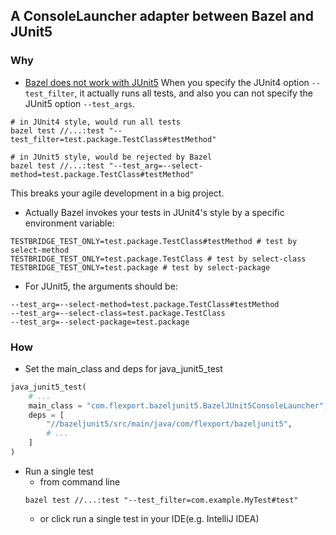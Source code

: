 A ConsoleLauncher adapter between Bazel and JUnit5
---

### Why
* [Bazel does not work with JUnit5](https://github.com/bazelbuild/bazel/issues/6681)
When you specify the JUnit4 option `--test_filter`, it actually runs all tests, and also you can not specify the JUnit5 option `--test_args`.
```shell script
# in JUnit4 style, would run all tests
bazel test //...:test "--test_filter=test.package.TestClass#testMethod"

# in JUnit5 style, would be rejected by Bazel
bazel test //...:test "--test_arg=--select-method=test.package.TestClass#testMethod"
```
This breaks your agile development in a big project.

* Actually Bazel invokes your tests in JUnit4's style by a specific environment variable:
```shell script
TESTBRIDGE_TEST_ONLY=test.package.TestClass#testMethod # test by select-method
TESTBRIDGE_TEST_ONLY=test.package.TestClass # test by select-class
TESTBRIDGE_TEST_ONLY=test.package # test by select-package
```

* For JUnit5, the arguments should be:
```shell script
--test_arg=--select-method=test.package.TestClass#testMethod
--test_arg=--select-class=test.package.TestClass
--test_arg=--select-package=test.package
```

### How
* Set the main_class and deps for java_junit5_test
```python
java_junit5_test(
    # ...
    main_class = "com.flexport.bazeljunit5.BazelJUnit5ConsoleLauncher",
    deps = [
        "//bazeljunit5/src/main/java/com/flexport/bazeljunit5",
        # ...
    ]
)
```
* Run a single test
  * from command line
  ```shell script
  bazel test //...:test "--test_filter=com.example.MyTest#test"
  ```
  * or click run a single test in your IDE(e.g. IntelliJ IDEA)
